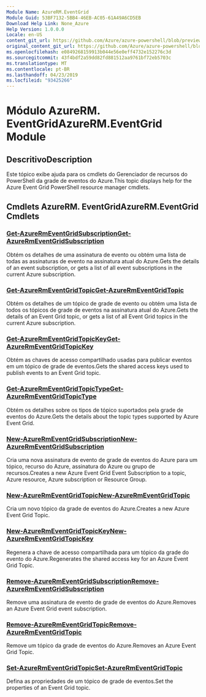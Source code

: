 ```yaml
---
Module Name: AzureRM.EventGrid
Module Guid: 53BF7132-5BB4-46EB-AC05-61A49A6CD5EB
Download Help Link: None_Azure
Help Version: 1.0.0.0
Locale: en-US
content_git_url: https://github.com/Azure/azure-powershell/blob/preview/src/ResourceManager/EventGrid/Commands.EventGrid/help/AzureRM.EventGrid.md
original_content_git_url: https://github.com/Azure/azure-powershell/blob/preview/src/ResourceManager/EventGrid/Commands.EventGrid/help/AzureRM.EventGrid.md
ms.openlocfilehash: e0849268159913b044e56e0eff4732e152276c3d
ms.sourcegitcommit: 43f4bdf2a59dd82fd881512aa9761bf72eb5703c
ms.translationtype: MT
ms.contentlocale: pt-BR
ms.lasthandoff: 04/23/2019
ms.locfileid: "93425266"
---
```

# <span data-ttu-id="457b8-101">Módulo AzureRM. EventGrid</span><span class="sxs-lookup"><span data-stu-id="457b8-101">AzureRM.EventGrid Module</span></span>
## <span data-ttu-id="457b8-102">Descritivo</span><span class="sxs-lookup"><span data-stu-id="457b8-102">Description</span></span>
<span data-ttu-id="457b8-103">Este tópico exibe ajuda para os cmdlets do Gerenciador de recursos do PowerShell da grade de eventos do Azure.</span><span class="sxs-lookup"><span data-stu-id="457b8-103">This topic displays help for the Azure Event Grid PowerShell resource manager cmdlets.</span></span>

## <span data-ttu-id="457b8-104">Cmdlets AzureRM. EventGrid</span><span class="sxs-lookup"><span data-stu-id="457b8-104">AzureRM.EventGrid Cmdlets</span></span>
### [<span data-ttu-id="457b8-105">Get-AzureRmEventGridSubscription</span><span class="sxs-lookup"><span data-stu-id="457b8-105">Get-AzureRmEventGridSubscription</span></span>](Get-AzureRmEventGridSubscription.md)
<span data-ttu-id="457b8-106">Obtém os detalhes de uma assinatura de evento ou obtém uma lista de todas as assinaturas de evento na assinatura atual do Azure.</span><span class="sxs-lookup"><span data-stu-id="457b8-106">Gets the details of an event subscription, or gets a list of all event subscriptions in the current Azure subscription.</span></span>

### [<span data-ttu-id="457b8-107">Get-AzureRmEventGridTopic</span><span class="sxs-lookup"><span data-stu-id="457b8-107">Get-AzureRmEventGridTopic</span></span>](Get-AzureRmEventGridTopic.md)
<span data-ttu-id="457b8-108">Obtém os detalhes de um tópico de grade de evento ou obtém uma lista de todos os tópicos de grade de eventos na assinatura atual do Azure.</span><span class="sxs-lookup"><span data-stu-id="457b8-108">Gets the details of an Event Grid topic, or gets a list of all Event Grid topics in the current Azure subscription.</span></span>

### [<span data-ttu-id="457b8-109">Get-AzureRmEventGridTopicKey</span><span class="sxs-lookup"><span data-stu-id="457b8-109">Get-AzureRmEventGridTopicKey</span></span>](Get-AzureRmEventGridTopicKey.md)
<span data-ttu-id="457b8-110">Obtém as chaves de acesso compartilhado usadas para publicar eventos em um tópico de grade de eventos.</span><span class="sxs-lookup"><span data-stu-id="457b8-110">Gets the shared access keys used to publish events to an Event Grid topic.</span></span>

### [<span data-ttu-id="457b8-111">Get-AzureRmEventGridTopicType</span><span class="sxs-lookup"><span data-stu-id="457b8-111">Get-AzureRmEventGridTopicType</span></span>](Get-AzureRmEventGridTopicType.md)
<span data-ttu-id="457b8-112">Obtém os detalhes sobre os tipos de tópico suportados pela grade de eventos do Azure.</span><span class="sxs-lookup"><span data-stu-id="457b8-112">Gets the details about the topic types supported by Azure Event Grid.</span></span>

### [<span data-ttu-id="457b8-113">New-AzureRmEventGridSubscription</span><span class="sxs-lookup"><span data-stu-id="457b8-113">New-AzureRmEventGridSubscription</span></span>](New-AzureRmEventGridSubscription.md)
<span data-ttu-id="457b8-114">Cria uma nova assinatura de evento de grade de eventos do Azure para um tópico, recurso do Azure, assinatura do Azure ou grupo de recursos.</span><span class="sxs-lookup"><span data-stu-id="457b8-114">Creates a new Azure Event Grid Event Subscription to a topic, Azure resource, Azure subscription or Resource Group.</span></span>

### [<span data-ttu-id="457b8-115">New-AzureRmEventGridTopic</span><span class="sxs-lookup"><span data-stu-id="457b8-115">New-AzureRmEventGridTopic</span></span>](New-AzureRmEventGridTopic.md)
<span data-ttu-id="457b8-116">Cria um novo tópico da grade de eventos do Azure.</span><span class="sxs-lookup"><span data-stu-id="457b8-116">Creates a new Azure Event Grid Topic.</span></span>

### [<span data-ttu-id="457b8-117">New-AzureRmEventGridTopicKey</span><span class="sxs-lookup"><span data-stu-id="457b8-117">New-AzureRmEventGridTopicKey</span></span>](New-AzureRmEventGridTopicKey.md)
<span data-ttu-id="457b8-118">Regenera a chave de acesso compartilhada para um tópico da grade do evento do Azure.</span><span class="sxs-lookup"><span data-stu-id="457b8-118">Regenerates the shared access key for an Azure Event Grid Topic.</span></span>

### [<span data-ttu-id="457b8-119">Remove-AzureRmEventGridSubscription</span><span class="sxs-lookup"><span data-stu-id="457b8-119">Remove-AzureRmEventGridSubscription</span></span>](Remove-AzureRmEventGridSubscription.md)
<span data-ttu-id="457b8-120">Remove uma assinatura de evento de grade de eventos do Azure.</span><span class="sxs-lookup"><span data-stu-id="457b8-120">Removes an Azure Event Grid event subscription.</span></span>

### [<span data-ttu-id="457b8-121">Remove-AzureRmEventGridTopic</span><span class="sxs-lookup"><span data-stu-id="457b8-121">Remove-AzureRmEventGridTopic</span></span>](Remove-AzureRmEventGridTopic.md)
<span data-ttu-id="457b8-122">Remove um tópico da grade de eventos do Azure.</span><span class="sxs-lookup"><span data-stu-id="457b8-122">Removes an Azure Event Grid Topic.</span></span>

### [<span data-ttu-id="457b8-123">Set-AzureRmEventGridTopic</span><span class="sxs-lookup"><span data-stu-id="457b8-123">Set-AzureRmEventGridTopic</span></span>](Set-AzureRmEventGridTopic.md)
<span data-ttu-id="457b8-124">Defina as propriedades de um tópico de grade de eventos.</span><span class="sxs-lookup"><span data-stu-id="457b8-124">Set the properties of an Event Grid topic.</span></span>

